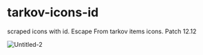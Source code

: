 # tarkov-icons-id
scraped icons with id.
Escape From tarkov items icons. Patch 12.12 

![Untitled-2](https://user-images.githubusercontent.com/38084056/147372844-c05b54a0-c974-4405-92c8-8576553d4803.png)
